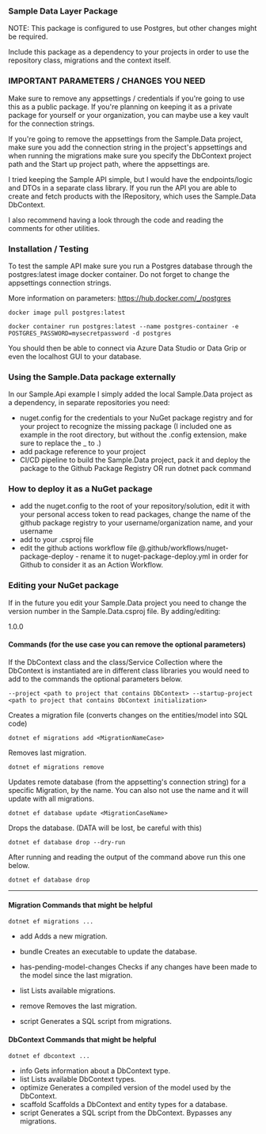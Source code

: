 ### Sample Data Layer Package

NOTE: This package is configured to use Postgres, but other changes might be required.

Include this package as a dependency to your projects in order to use the repository class, migrations and the context itself.

### IMPORTANT PARAMETERS / CHANGES YOU NEED

Make sure to remove any appsettings / credentials if you're going to use this as a public package. If you're planning on keeping it as a private package for yourself or your organization, you can maybe use a key vault for the connection strings.

If you're going to remove the appsettings from the Sample.Data project, make sure you add the connection string in the project's appsettings and when running the migrations make sure you specify the DbContext project path and the Start up project path, where the appsettings are.

I tried keeping the Sample API simple, but I would have the endpoints/logic and DTOs in a separate class library. If you run the API you are able to create and fetch products with the IRepository, which uses the Sample.Data DbContext.

I also recommend having a look through the code and reading the comments for other utilities.

### Installation / Testing

To test the sample API make sure you run a Postgres database through the postgres:latest image docker container. Do not forget to change the appsettings connection strings.

More information on parameters: https://hub.docker.com/_/postgres

```shell
docker image pull postgres:latest

docker container run postgres:latest --name postgres-container -e POSTGRES_PASSWORD=mysecretpassword -d postgres
```

You should then be able to connect via Azure Data Studio or Data Grip or even the localhost GUI to your database.

### Using the Sample.Data package externally

In our Sample.Api example I simply added the local Sample.Data project as a dependency, in separate repositories you need:

- nuget.config for the credentials to your NuGet package registry and for your project to recognize the missing package (I included one as example in the root directory, but without the .config extension, make sure to replace the _ to .)
- add package reference to your project
- CI/CD pipeline to build the Sample.Data project, pack it and deploy the package to the Github Package Registry OR run dotnet pack command

### How to deploy it as a NuGet package

- add the nuget.config to the root of your repository/solution, edit it with your personal access token to read packages, change the name of the github package registry to your username/organization name, and your username
- add <PackageReference Include="Sample.Data" Version="1.0.0" /> to your .csproj file
- edit the github actions workflow file @.github/workflows/nuget-package-deploy - rename it to nuget-package-deploy.yml in order for Github to consider it as an Action Workflow.

### Editing your NuGet package

If in the future you edit your Sample.Data project you need to change the version number in the Sample.Data.csproj file. By adding/editing:

<Version>1.0.0</Version>

#### Commands (for the use case you can remove the optional parameters)

If the DbContext class and the class/Service Collection where the DbContext is instantiated are in different class libraries you would need to add to the commands the optional parameters below.

```shell
--project <path to project that contains DbContext> --startup-project <path to project that contains DbContext initialization>
```

Creates a migration file (converts changes on the entities/model into SQL code)

```shell 
dotnet ef migrations add <MigrationNameCase> 
```

Removes last migration.

```shell 
dotnet ef migrations remove
```

Updates remote database (from the appsetting's connection string) for a specific Migration, by the name. You can also not use the name and it will update with all migrations.

```shell 
dotnet ef database update <MigrationCaseName>
```

Drops the database. (DATA will be lost, be careful with this)

```shell 
dotnet ef database drop --dry-run
```

After running and reading the output of the command above run this one below.

```shell 
dotnet ef database drop
```

----

#### Migration Commands that might be helpful

```shell
dotnet ef migrations ...
```

* add                        Adds a new migration. 

* bundle                     Creates an executable to update the database.

* has-pending-model-changes  Checks if any changes have been made to the model since the last migration.

* list                       Lists available migrations.

* remove                     Removes the last migration.

* script                     Generates a SQL script from migrations.

#### DbContext Commands that might be helpful

```shell
dotnet ef dbcontext ...
```

* info      Gets information about a DbContext type.
* list      Lists available DbContext types.
* optimize  Generates a compiled version of the model used by the DbContext.
* scaffold  Scaffolds a DbContext and entity types for a database.
* script    Generates a SQL script from the DbContext. Bypasses any migrations.
